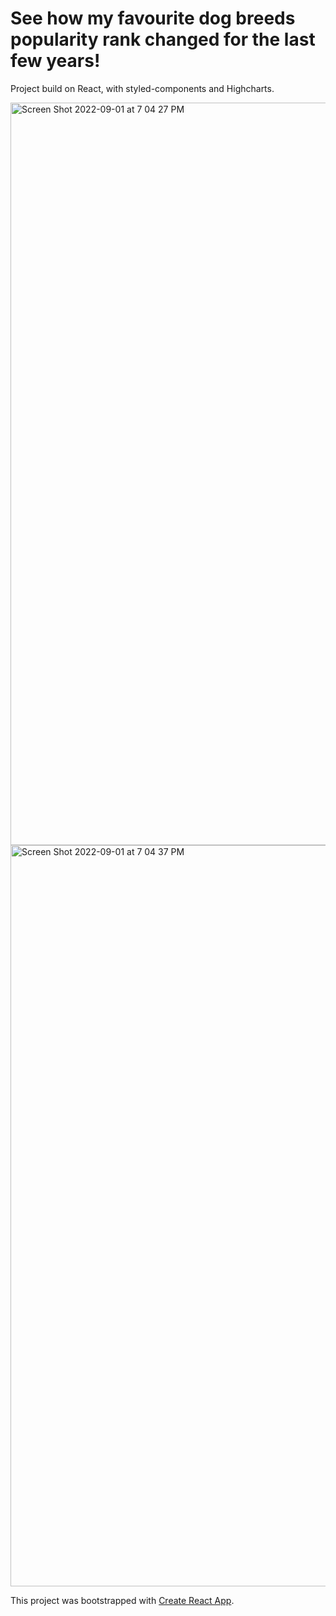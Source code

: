 # See how my favourite dog breeds popularity rank changed for the last few years!

Project build on React, with styled-components and Highcharts.

<img width="1188" alt="Screen Shot 2022-09-01 at 7 04 27 PM" src="https://user-images.githubusercontent.com/12608980/188043865-06b97106-2e0a-4b92-a4d7-65d6da4f78da.png">

<img width="1186" alt="Screen Shot 2022-09-01 at 7 04 37 PM" src="https://user-images.githubusercontent.com/12608980/188043898-e9825453-9d3f-4c3f-b575-fad5b6bbf050.png">


This project was bootstrapped with [Create React App](https://github.com/facebook/create-react-app).
